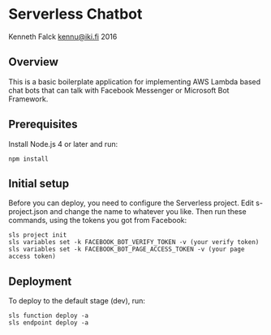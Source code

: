 # Serverless Chatbot
Kenneth Falck <kennu@iki.fi> 2016

## Overview

This is a basic boilerplate application for implementing AWS Lambda based
chat bots that can talk with Facebook Messenger or Microsoft Bot Framework.

## Prerequisites

Install Node.js 4 or later and run:

    npm install

## Initial setup

Before you can deploy, you need to configure the Serverless project. Edit
s-project.json and change the name to whatever you like. Then run
these commands, using the tokens you got from Facebook:

    sls project init
    sls variables set -k FACEBOOK_BOT_VERIFY_TOKEN -v (your verify token)
    sls variables set -k FACEBOOK_BOT_PAGE_ACCESS_TOKEN -v (your page access token)

## Deployment

To deploy to the default stage (dev), run:

    sls function deploy -a
    sls endpoint deploy -a
